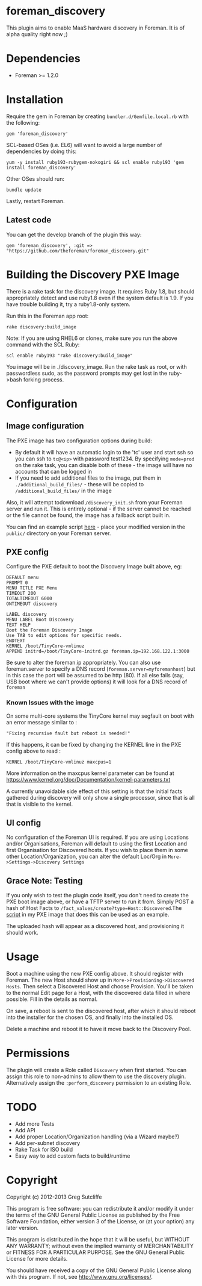 # foreman\_discovery

This plugin aims to enable MaaS hardware discovery in Foreman. It is of alpha quality
right now ;)

# Dependencies

* Foreman >= 1.2.0

# Installation

Require the gem in Foreman by creating `bundler.d/Gemfile.local.rb` with the following:

    gem 'foreman_discovery'

SCL-based OSes (i.e. EL6) will want to avoid a large number of dependencies by doing this:

    yum -y install ruby193-rubygem-nokogiri && scl enable ruby193 'gem install foreman_discovery' 

Other OSes should run:

    bundle update

Lastly, restart Foreman.

## Latest code

You can get the develop branch of the plugin this way:

    gem 'foreman_discovery', :git => "https://github.com/theforeman/foreman_discovery.git"

# Building the Discovery PXE Image

There is a rake task for the discovery image. It requires Ruby 1.8, but should
appropriately detect and use ruby1.8 even if the system default is 1.9. If you
have trouble building it, try a ruby1.8-only system.

Run this in the Foreman app root:

    rake discovery:build_image

Note: If you are using RHEL6 or clones, make sure you run the above command
with the SCL Ruby:

    scl enable ruby193 "rake discovery:build_image"

You image will be in ./discovery\_image. Run the rake task as root, or with passwordless
sudo, as the password prompts may get lost in the ruby->bash forking process.

# Configuration

## Image configuration

The PXE image has two configuration options during build:

* By default it will have an automatic login to the 'tc' user and start ssh so you can
ssh to `tc@<ip>` with password test1234. By specifying `mode=prod` on the rake task,
you can disable both of these - the image will have no accounts that can be logged in
* If you need to add additional files to the image, put them in `./additional_build_files/` -
these will be copied to `/additional_build_files/` in the image

Also, it will attempt todownload `/discovery_init.sh` from your Foreman server and run
it. This is entirely optional - if the server cannot be reached or the file cannot be
found, the image has a fallback script built in.

You can find an example script [here](extra/discovery_init.sh.example) - place your
modified version in the `public/` directory on your Foreman server.

## PXE config

Configure the PXE default to boot the Discovery Image built above, eg:

    DEFAULT menu
    PROMPT 0
    MENU TITLE PXE Menu
    TIMEOUT 200
    TOTALTIMEOUT 6000
    ONTIMEOUT discovery

    LABEL discovery
    MENU LABEL Boot Discovery
    TEXT HELP
    Boot the Foreman Discovery Image
    Use TAB to edit options for specific needs.
    ENDTEXT
    KERNEL /boot/TinyCore-vmlinuz
    APPEND initrd=/boot/TinyCore-initrd.gz foreman.ip=192.168.122.1:3000

Be sure to alter the foreman.ip appropriately. You can also use foreman.server to
specify a DNS record (`foreman.server=myforemanhost`) but in this case the port will
be assumed to be http (80). If all else fails (say, USB boot where we can't provide
options) it will look for a DNS record of `foreman`

### Known Issues with the image

On some multi-core systems the TinyCore kernel may segfault on boot with an error message similar to :

    "Fixing recursive fault but reboot is needed!"

If this happens, it can be fixed by changing the KERNEL line in the PXE config above to read :

    KERNEL /boot/TinyCore-vmlinuz maxcpus=1

More information on the maxcpus kernel parameter can be found at <https://www.kernel.org/doc/Documentation/kernel-parameters.txt>

A currently unavoidable side effect of this setting is that the initial facts gathered during discovery will only show a single processor, since that is all that is visible to the kernel.

## UI config

No configuration of the Foreman UI is required. If you are using Locations and/or Organisations,
Foreman will default to using the first Location and first Organisation for Discovered
hosts. If you wish to place them in some other Location/Organization, you can alter the
default Loc/Org in `More->Settings->Discovery Settings`

## Grace Note: Testing

If you only wish to test the plugin code itself, you don't need to create the PXE boot
image above, or have a TFTP server to run it from. Simply POST a hash of Host Facts to
`/fact_values/create?type=Host::Discovered`.The
[script](extra/discover_host#L73)
in my PXE image that does this can be used as an example.

The uploaded hash will appear as a discovered host, and provisioning it should work.

# Usage

Boot a machine using the new PXE config above. It should register with Foreman.
The new Host should show up in `More->Provisioning->Discovered Hosts`. Then select a Discovered Host
and choose Provision. You'll be taken to the normal Edit page for a Host, with the
discovered data filled in where possible. Fill in the details as normal.

On save, a reboot is sent to the discovered host, after which it should reboot into
the installer for the chosen OS, and finally into the installed OS.

Delete a machine and reboot it to have it move back to the Discovery Pool.

# Permissions

The plugin will create a Role called `Discovery` when first started. You can assign
this role to non-admins to allow them to use the discovery plugin. Alternatively
assign the `:perform_discovery` permission to an existing Role.

# TODO

* Add more Tests
* Add API
* Add proper Location/Organization handling (via a Wizard maybe?)
* Add per-subnet discovery
* Rake Task for ISO build
* Easy way to add custom facts to build/runtime

# Copyright

Copyright (c) 2012-2013 Greg Sutcliffe

This program is free software: you can redistribute it and/or modify
it under the terms of the GNU General Public License as published by
the Free Software Foundation, either version 3 of the License, or
(at your option) any later version.

This program is distributed in the hope that it will be useful,
but WITHOUT ANY WARRANTY; without even the implied warranty of
MERCHANTABILITY or FITNESS FOR A PARTICULAR PURPOSE.  See the
GNU General Public License for more details.

You should have received a copy of the GNU General Public License
along with this program.  If not, see <http://www.gnu.org/licenses/>.
